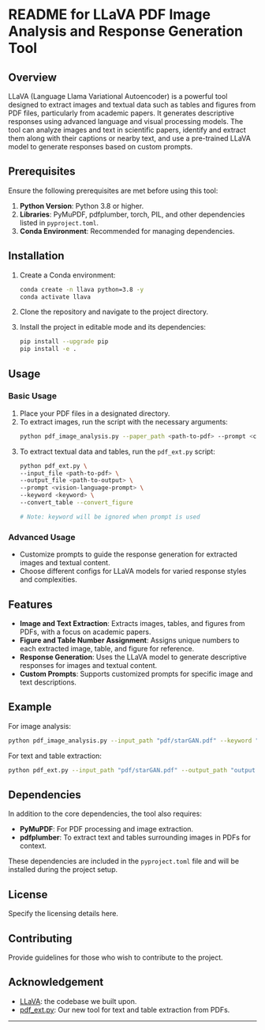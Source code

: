 # README for LLaVA PDF Image Analysis and Response Generation Tool

## Overview

LLaVA (Language Llama Variational Autoencoder) is a powerful tool designed to extract images and textual data such as tables and figures from PDF files, particularly from academic papers. It generates descriptive responses using advanced language and visual processing models. The tool can analyze images and text in scientific papers, identify and extract them along with their captions or nearby text, and use a pre-trained LLaVA model to generate responses based on custom prompts.

## Prerequisites

Ensure the following prerequisites are met before using this tool:

1. **Python Version**: Python 3.8 or higher.
2. **Libraries**: PyMuPDF, pdfplumber, torch, PIL, and other dependencies listed in `pyproject.toml`.
3. **Conda Environment**: Recommended for managing dependencies.

## Installation

1. Create a Conda environment:
   ```bash
   conda create -n llava python=3.8 -y
   conda activate llava
   ```

2. Clone the repository and navigate to the project directory.

3. Install the project in editable mode and its dependencies:
   ```bash
   pip install --upgrade pip
   pip install -e .
   ```

## Usage

### Basic Usage

1. Place your PDF files in a designated directory.
2. To extract images, run the script with the necessary arguments:
   ```bash
   python pdf_image_analysis.py --paper_path <path-to-pdf> --prompt <custom-prompt>
   ```
3. To extract textual data and tables, run the `pdf_ext.py` script:
   ```bash
   python pdf_ext.py \
   --input_file <path-to-pdf> \
   --output_file <path-to-output> \
   --prompt <vision-language-prompt> \
   --keyword <keyword> \
   --convert_table --convert_figure
   
   # Note: keyword will be ignored when prompt is used
   ```

### Advanced Usage

- Customize prompts to guide the response generation for extracted images and textual content.
- Choose different configs for LLaVA models for varied response styles and complexities.

## Features

- **Image and Text Extraction**: Extracts images, tables, and figures from PDFs, with a focus on academic papers.
- **Figure and Table Number Assignment**: Assigns unique numbers to each extracted image, table, and figure for reference.
- **Response Generation**: Uses the LLaVA model to generate descriptive responses for images and textual content.
- **Custom Prompts**: Supports customized prompts for specific image and text descriptions.

## Example

For image analysis:
```bash
python pdf_image_analysis.py --input_path "pdf/starGAN.pdf" --keyword "GAN"
```

For text and table extraction:
```bash
python pdf_ext.py --input_path "pdf/starGAN.pdf" --output_path "output.txt" --keyword "GAN" --convert_table --convert_figure
```

## Dependencies

In addition to the core dependencies, the tool also requires:

- **PyMuPDF**: For PDF processing and image extraction.
- **pdfplumber**: To extract text and tables surrounding images in PDFs for context.

These dependencies are included in the `pyproject.toml` file and will be installed during the project setup.

## License

Specify the licensing details here.

## Contributing

Provide guidelines for those who wish to contribute to the project.

## Acknowledgement

- [LLaVA](https://github.com/haotian-liu/LLaVA/tree/main): the codebase we built upon.
- [pdf_ext.py](https://github.com/mingking2048/pdf-content-extractor): Our new tool for text and table extraction from PDFs.

---
